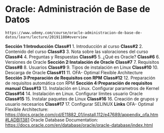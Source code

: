 # Oracle: Administración de Base de Datos
    https://www.udemy.com/course/oracle-administracion-de-base-de-datos/learn/lecture/20191180#overview
**Sección 1:Introducción**
    **Class#1**
        1. Introducción al curso
    **Class#2**
        2. Contenido del curso
    **Class#3**
        3. Nota sobre las valoraciones del curso
    **Class#4**
        4. Preguntas y Respuestas
    **Class#5**
        5. ¿Qué es Oracle?
    **Class#6**
        6. Versiones de Oracle
**Sección 2:Instalación de Oracle**
    **Class#7**
        7. Requisitos
    **Class#8**
        8. Usuarios
    **Class#9**
        9. Tipos de instalación en Linux
    **Class#10**
        10. Descarga de Oracle
    **Class#11**
        11. OFA- Optimal Flexible Architecture
**Sección 3:Preparación de Requisitos con RPM**
    **Class#12**
        12. Preparación de requisitos automática con RPM
**Sección 4:Preparación de requisitos manual**
    **Class#13**
        13. Instalación en Linux. Configurar parametros de Kernel
    **Class#14**
        14. Instalación en Linux. Configurar límites usuario Oracle
    **Class#15**
        15. Instalar paquetes de Linux
    **Class#16**
        16. Creación de grupos y usuario necesarios
    **Class#17**
        17. Configurar SELINUX
**Links**
    OFA- Optimal Flexible Architecture:
        https://docs.oracle.com/cd/E11882_01/install.112/e47689/appendix_ofa.htm#LADBI1381
    Oracle Database Documentation:
        https://docs.oracle.com/en/database/oracle/oracle-database/index.html